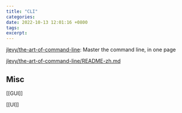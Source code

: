 ```yaml
---
title: "CLI"
categories: 
date: 2022-10-13 12:01:16 +0800
tags: 
excerpt: 
---
```


[jlevy/the-art-of-command-line](https://github.com/jlevy/the-art-of-command-line): Master the command line, in one page

[jlevy/the-art-of-command-line/README-zh.md](https://github.com/jlevy/the-art-of-command-line/blob/master/README-zh.md)








## Misc

[[GUI]]

[[UI]]


